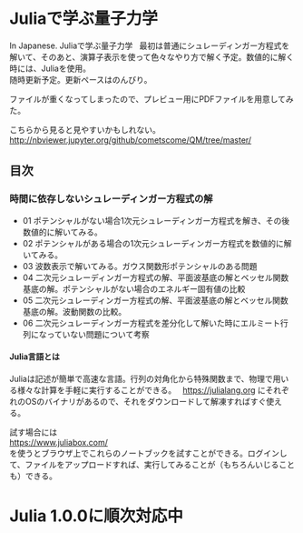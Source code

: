# Juliaで学ぶ量子力学  
In Japanese. Juliaで学ぶ量子力学  
最初は普通にシュレーディンガー方程式を解いて、そのあと、演算子表示を使って色々なやり方で解く予定。数値的に解く時には、Juliaを使用。  
随時更新予定。更新ペースはのんびり。

ファイルが重くなってしまったので、プレビュー用にPDFファイルを用意してみた。

こちらから見ると見やすいかもしれない。
http://nbviewer.jupyter.org/github/cometscome/QM/tree/master/

## 目次
### 時間に依存しないシュレーディンガー方程式の解
- 01 ポテンシャルがない場合1次元シュレーディンガー方程式を解き、その後数値的に解いてみる。
- 02 ポテンシャルがある場合の1次元シュレーディンガー方程式を数値的に解いてみる。
- 03 波数表示で解いてみる。ガウス関数形ポテンシャルのある問題
- 04 二次元シュレーディンガー方程式の解、平面波基底の解とベッセル関数基底の解。ポテンシャルがない場合のエネルギー固有値の比較
- 05 二次元シュレーディンガー方程式の解、平面波基底の解とベッセル関数基底の解。波動関数の比較。
- 06 二次元シュレーディンガー方程式を差分化して解いた時にエルミート行列になっていない問題について考察

#### Julia言語とは
Juliaは記述が簡単で高速な言語。行列の対角化から特殊関数まで、物理で用いる様々な計算を手軽に実行することができる。  
https://julialang.org
にそれぞれのOSのバイナリがあるので、それをダウンロードして解凍すればすぐ使える。

試す場合には  
https://www.juliabox.com/  
を使うとブラウザ上でこれらのノートブックを試すことができる。ログインして、ファイルをアップロードすれば、実行してみることが（もちろんいじることも）できる。

# Julia 1.0.0に順次対応中
